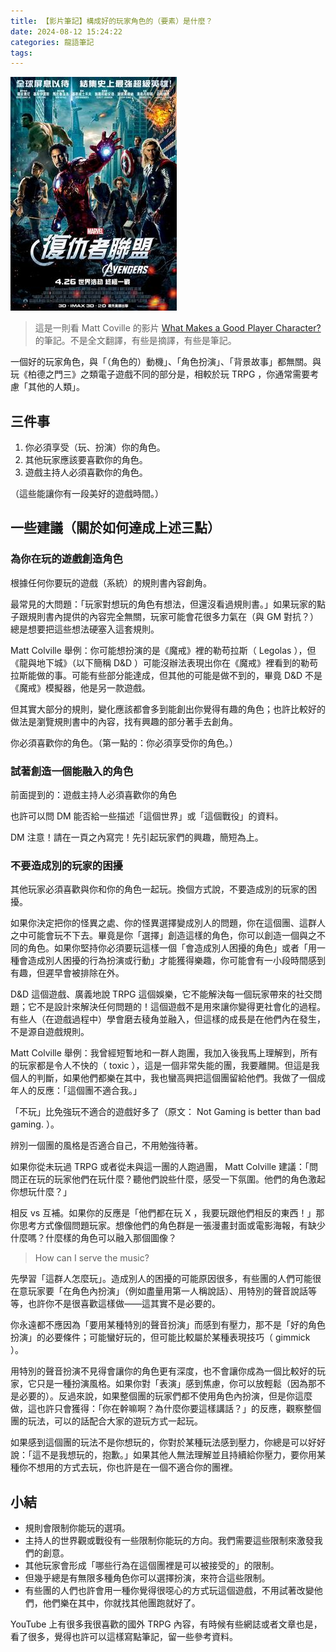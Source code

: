 ```yaml
---
title: 【影片筆記】構成好的玩家角色的（要素）是什麼？
date: 2024-08-12 15:24:22
categories: 龍語筆記
tags:
---
```


![用復仇者聯盟的海報圖來當某一個重點的例子](/images/trpg/what-makes-a-good-player-character-avengers.jpg)

> 這是一則看 Matt Coville 的影片 [What Makes a Good Player Character?](https://www.youtube.com/watch?v=Sd3stb5fz8I) 的筆記。不是全文翻譯，有些是摘譯，有些是筆記。

一個好的玩家角色，與「（角色的）動機」、「角色扮演」、「背景故事」都無關。與玩《柏德之門三》之類電子遊戲不同的部分是，相較於玩 TRPG ，你通常需要考慮「其他的人類」。

## 三件事

1. 你必須享受（玩、扮演）你的角色。
2. 其他玩家應該要喜歡你的角色。
3. 遊戲主持人必須喜歡你的角色。

（這些能讓你有一段美好的遊戲時間。）

## 一些建議（關於如何達成上述三點）

### 為你在玩的遊戲創造角色

根據任何你要玩的遊戲（系統）的規則書內容創角。

最常見的大問題：「玩家對想玩的角色有想法，但還沒看過規則書。」如果玩家的點子跟規則書內提供的內容完全無關，玩家可能會花很多力氣在（與 GM 對抗？）總是想要把這些想法硬塞入這套規則。

Matt Colville 舉例：你可能想扮演的是《魔戒》裡的勒苟拉斯（ Legolas ），但《龍與地下城》（以下簡稱 D&D ）可能沒辦法表現出你在《魔戒》裡看到的勒苟拉斯能做的事。可能有些部分能達成，但其他的可能是做不到的，畢竟 D&D 不是《魔戒》模擬器，他是另一款遊戲。

但其實大部分的規則，變化應該都會多到能創出你覺得有趣的角色；也許比較好的做法是瀏覽規則書中的內容，找有興趣的部分著手去創角。

你必須喜歡你的角色。（第一點的：你必須享受你的角色。）

### 試著創造一個能融入的角色

前面提到的：遊戲主持人必須喜歡你的角色

也許可以問 DM 能否給一些描述「這個世界」或「這個戰役」的資料。

DM 注意！請在一頁之內寫完！先引起玩家們的興趣，簡短為上。

### 不要造成別的玩家的困擾

其他玩家必須喜歡與你和你的角色一起玩。換個方式說，不要造成別的玩家的困擾。

如果你決定把你的怪異之處、你的怪異選擇變成別人的問題，你在這個團、這群人之中可能會玩不下去。畢竟是你「選擇」創造這樣的角色，你可以創造一個與之不同的角色。如果你堅持你必須要玩這樣一個「會造成別人困擾的角色」或者「用一種會造成別人困擾的行為扮演或行動」才能獲得樂趣，你可能會有一小段時間感到有趣，但遲早會被排除在外。

D&D 這個遊戲、廣義地說 TRPG 這個娛樂，它不能解決每一個玩家帶來的社交問題；它不是設計來解決任何問題的！這個遊戲不是用來讓你變得更社會化的過程。有些人（在遊戲過程中）學會磨去稜角並融入，但這樣的成長是在他們內在發生，不是源自遊戲規則。

Matt Colville 舉例：我曾經短暫地和一群人跑團，我加入後我馬上理解到，所有的玩家都是令人不快的（ toxic ），這是一個非常失能的團，我要離開。但這是我個人的判斷，如果他們都樂在其中，我也蠻高興把這個團留給他們。我做了一個成年人的反應：「這個團不適合我。」

「不玩」比免強玩不適合的遊戲好多了（原文： Not Gaming is better than bad gaming. ）。

辨別一個團的風格是否適合自己，不用勉強待著。

如果你從未玩過 TRPG 或者從未與這一團的人跑過團， Matt Colville 建議：「問問正在玩的玩家他們在玩什麼？聽他們說些什麼，感受一下氛圍。他們的角色激起你想玩什麼？」

相反 vs 互補。如果你的反應是「他們都在玩 X ，我要玩跟他們相反的東西！」那你思考方式像個問題玩家。想像他們的角色群是一張漫畫封面或電影海報，有缺少什麼嗎？什麼樣的角色可以融入那個圖像？

> How can I serve the music?

先學習「這群人怎麼玩」。造成別人的困擾的可能原因很多，有些團的人們可能很在意玩家要「在角色內扮演」（例如盡量用第一人稱說話）、用特別的聲音說話等等，也許你不是很喜歡這樣做——這其實不是必要的。

你永遠都不應因為「要用某種特別的聲音扮演」而感到有壓力，那不是「好的角色扮演」的必要條件；可能蠻好玩的，但可能比較屬於某種表現技巧（ gimmick ）。

用特別的聲音扮演不見得會讓你的角色更有深度，也不會讓你成為一個比較好的玩家，它只是一種扮演風格。如果你對「表演」感到焦慮，你可以放輕鬆（因為那不是必要的）。反過來說，如果整個團的玩家們都不使用角色內扮演，但是你這麼做，這也許只會獲得：「你在幹嘛啊？為什麼你要這樣講話？」的反應，觀察整個團的玩法，可以的話配合大家的遊玩方式一起玩。

如果感到這個團的玩法不是你想玩的，你對於某種玩法感到壓力，你總是可以好好說：「這不是我想玩的，抱歉。」如果其他人無法理解並且持續給你壓力，要你用某種你不想用的方式去玩，你也許是在一個不適合你的團裡。

## 小結

- 規則會限制你能玩的選項。
- 主持人的世界觀或戰役有一些限制你能玩的方向。我們需要這些限制來激發我們的創意。
- 其他玩家會形成「哪些行為在這個團裡是可以被接受的」的限制。
- 但幾乎總是有無限多種角色你可以選擇扮演，來符合這些限制。
- 有些團的人們也許會用一種你覺得很噁心的方式玩這個遊戲，不用試著改變他們，他們樂在其中，你就找其他團跑就好了。

YouTube 上有很多我很喜歡的國外 TRPG 內容，有時候有些網誌或者文章也是，看了很多，覺得也許可以這樣寫點筆記，留一些參考資料。
